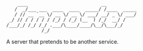 ```
    ____                           __           
   /  _/___ ___  ____  ____  _____/ /____  _____
   / // __ `__ \/ __ \/ __ \/ ___/ __/ _ \/ ___/
 _/ // / / / / / /_/ / /_/ (__  ) /_/  __/ /    
/___/_/ /_/ /_/ .___/\____/____/\__/\___/_/     
             /_/                                
```

A server that pretends to be another service.
